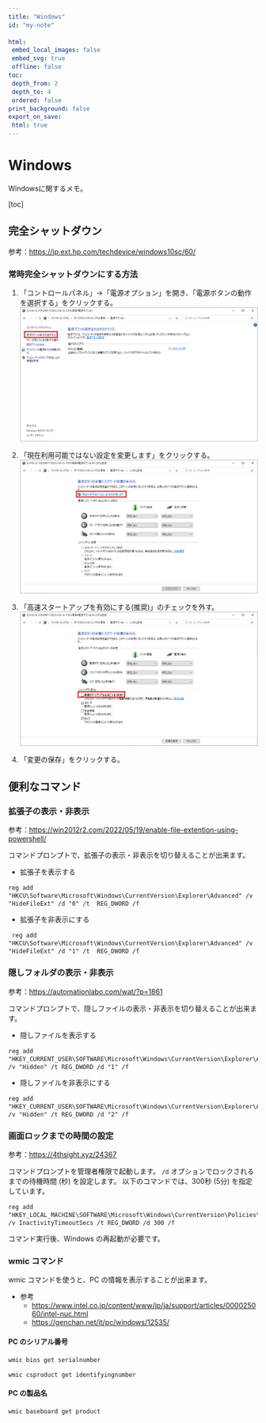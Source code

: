 ```yaml
---
title: "Windows"
id: "my-note"

html:
 embed_local_images: false
 embed_svg: true
 offline: false
toc:
 depth_from: 2
 depth_to: 4
 ordered: false
print_background: false
export_on_save:
 html: true
---
```


<!-- @import "../less/common.less" -->

# Windows

Windowsに関するメモ。

[toc]

## 完全シャットダウン

参考：<https://jp.ext.hp.com/techdevice/windows10sc/60/>

### 常時完全シャットダウンにする方法

1. 「コントロールパネル」→「電源オプション」を開き、「電源ボタンの動作を選択する」をクリックする。
   ![電源ボタンの動作を選択する](image/2021-03-29-15-55-10.png)

2. 「現在利用可能ではない設定を変更します」をクリックする。
   ![現在利用可能ではない設定を変更します](image/2021-03-29-15-57-25.png)

3. 「高速スタートアップを有効にする(推奨)」のチェックを外す。
   ![高速スタートアップを有効にする(推奨)](image/2021-03-29-15-58-47.png)

4. 「変更の保存」をクリックする。

## 便利なコマンド

### 拡張子の表示・非表示

参考：<https://win2012r2.com/2022/05/19/enable-file-extention-using-powershell/>

コマンドプロンプトで、拡張子の表示・非表示を切り替えることが出来ます。

- 拡張子を表示する

``` {.cmd}
reg add "HKCU\Software\Microsoft\Windows\CurrentVersion\Explorer\Advanced" /v "HideFileExt" /d "0" /t  REG_DWORD /f
```

- 拡張子を非表示にする

``` {.cmd}
 reg add "HKCU\Software\Microsoft\Windows\CurrentVersion\Explorer\Advanced" /v "HideFileExt" /d "1" /t  REG_DWORD /f
```

### 隠しフォルダの表示・非表示

参考：<https://automationlabo.com/wat/?p=1861>

コマンドプロンプトで、隠しファイルの表示・非表示を切り替えることが出来ます。

- 隠しファイルを表示する

``` {.cmd}
reg add "HKEY_CURRENT_USER\SOFTWARE\Microsoft\Windows\CurrentVersion\Explorer\Advanced" /v "Hidden" /t REG_DWORD /d "1" /f
```

- 隠しファイルを非表示にする

``` {.cmd}
reg add "HKEY_CURRENT_USER\SOFTWARE\Microsoft\Windows\CurrentVersion\Explorer\Advanced" /v "Hidden" /t REG_DWORD /d "2" /f
```

### 画面ロックまでの時間の設定

参考：<https://4thsight.xyz/24367>

コマンドプロンプトを管理者権限で起動します。
`/d` オプションでロックされるまでの待機時間 (秒) を設定します。
以下のコマンドでは、300秒 (5分) を指定しています。

``` {.cmd}
reg add "HKEY_LOCAL_MACHINE\SOFTWARE\Microsoft\Windows\CurrentVersion\Policies\System" /v InactivityTimeoutSecs /t REG_DWORD /d 300 /f
```

コマンド実行後、Windows の再起動が必要です。

### wmic コマンド

wmic コマンドを使うと、PC の情報を表示することが出来ます。

- 参考
  - <https://www.intel.co.jp/content/www/jp/ja/support/articles/000025060/intel-nuc.html>
  - <https://genchan.net/it/pc/windows/12535/>

#### PC のシリアル番号

``` {.cmd}
wmic bios get serialnumber
```

``` {.cmd}
wmic csproduct get identifyingnumber
```

#### PC の製品名

``` {.cmd}
wmic baseboard get product
```

